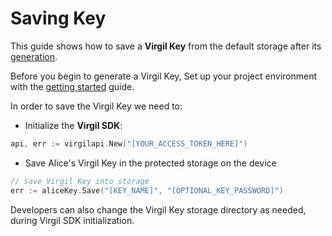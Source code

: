 # Saving Key

This guide shows how to save a **Virgil Key** from the default storage after its [generation](/documentation/guides/virgil-key/generating-key.md).

Before you begin to generate a Virgil Key, Set up your project environment with the [getting started](/documentation/guides/configuration/client-configuration.md) guide.

In order to save the Virgil Key we need to:

- Initialize the **Virgil SDK**:

```go
api, err := virgilapi.New("[YOUR_ACCESS_TOKEN_HERE]")
```

- Save Alice's Virgil Key in the protected storage on the device

```go
// save Virgil Key into storage
err := aliceKey.Save("[KEY_NAME]", "[OPTIONAL_KEY_PASSWORD]")
```

Developers can also change the Virgil Key storage directory as needed, during Virgil SDK initialization.
